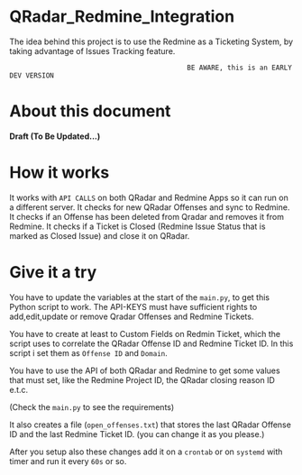 # QRadar_Redmine_Integration

The idea behind this project is to use the Redmine as a Ticketing System, by taking advantage of Issues Tracking feature.


                                                BE AWARE, this is an EARLY DEV VERSION  

# About this document

**Draft (To Be Updated...)**


# How it works
  
  It works with `API CALLS` on both QRadar and Redmine Apps so it can run on a different server. 
  It checks for new QRadar Offenses and sync to Redmine.
  It checks if an Offense has been deleted from Qradar and removes it from Redmine.
  It checks if a Ticket is Closed (Redmine Issue Status that is marked as Closed Issue) and close it on QRadar.
  
  


# Give it a try

You have to update the variables at the start of the `main.py`, to get this Python script to work. The API-KEYS must have sufficient rights to add,edit,update 
or remove Qradar Offenses and Redmine Tickets.

You have to create at least to Custom Fields on Redmin Ticket, which the script uses to correlate the QRadar Offense ID and Redmine Ticket ID.
In this script i set them as `Offense ID` and `Domain`.

You have to use the API of both QRadar and Redmine to get some values that must set, like the Redmine Project ID, the QRadar closing reason ID e.t.c.

(Check the `main.py` to see the requirements)

It also creates a file (`open_offenses.txt`) that stores the last QRadar Offense ID and the last Redmine Ticket ID. (you can change it as you please.)

After you setup also these changes add it on a `crontab` or on `systemd` with timer and run it every `60s` or so. 



